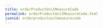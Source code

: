 ```yaml
---
title: orderProductUnitMeasureCode
permalink: orderProductUnitMeasureCode.html
jsonid: orderproductunitmeasurecode
---
```

